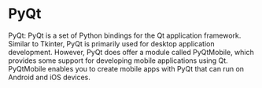 <h1>PyQt</h1>
PyQt: PyQt is a set of Python bindings for the Qt application framework. 
Similar to Tkinter, PyQt is primarily used for desktop application development.
However, PyQt does offer a module called PyQtMobile, which provides some support for developing mobile applications using Qt. 
PyQtMobile enables you to create mobile apps with PyQt that can run on Android and iOS devices.
